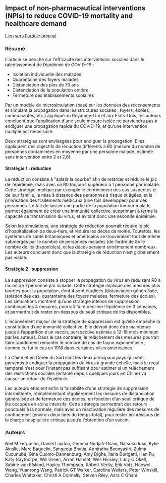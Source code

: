 ## Impact of non-pharmaceutical interventions (NPIs) to reduce COVID-19 mortality and healthcare demand

[Lien vers l'article original](https://www.imperial.ac.uk/media/imperial-college/medicine/sph/ide/gida-fellowships/Imperial-College-COVID19-NPI-modelling-16-03-2020.pdf)

### Résumé

L'article se penche sur l'efficacité des interventions sociales dans le ralentissement de l’épidémie de COVID-19 :

* Isolation individuelle des malades
* Quarantaine des foyers malades
* Distanciation des plus de 70 ans
* Distanciation de la population entière
* Fermeture des établissements scolaires

Par un modèle de microsimulation (basé sur les données des recensements et simulant la propagation dans les structures sociales : foyers, écoles, communautés, etc.) appliqué au Royaume-Uni et aux Etats-Unis, les auteurs concluent que l'application d'une seule mesure isolée ne parviendra pas à endiguer une propagation rapide du COVID-19, et qu'une intervention multiple est nécessaire.

Deux stratégies sont envisagées pour endiguer la propagation. Elles appliquent des objectifs de réduction différents à R0 (mesure du nombre de personnes contaminées en moyenne par une personne malade, estimée sans intervention entre 2 et 2,6).

#### Stratégie 1 : réduction

La réduction consiste à "aplatir la courbe" afin de retarder et réduire le pic de l'épidémie, mais avec un R0 toujours supérieur à 1 personne par malade. Cette stratégie implique par exemple le confinement des cas suspectés et de leur famille, la mise à distance des personnes à risque et âgées, et la priorisation des traitements médicaux (une fois développés) pour ces personnes. Le fait de laisser une partie de la population tomber malade permet également de créer une immunité collective, supprimant à terme la capacité de transmission du virus, et évitant donc une seconde épidémie.

Selon les simulations, une stratégie de réduction pourrait réduire le pic d’hospitalisation de deux-tiers, et réduire les décès de moitié. Toutefois, les systèmes de santé britanniques et américains se trouveraient tout de même submergés par le nombre de personnes malades (de l’ordre de 8x le nombre de lits disponibles), et les décès seraient extrêmement nombreux. Les auteurs concluent donc que la stratégie de réduction n’est globalement pas viable.

#### Stratégie 2 : suppression

La suppression consiste à stopper la propagation du virus en réduisant R0 à moins de 1 personne par malade. Cette stratégie implique des mesures plus lourdes pour la population, dont 4 sont étudiées (distanciation généralisée, isolation des cas, quarantaine des foyers malades, fermeture des écoles). Les simulations montrent qu’une stratégie intense de suppression, combinant les 4 mesures, pourrait faire décliner l’épidémie en 3 semaines, et permettrait de rester en-dessous du seuil critique de lits disponibles.

L’inconvénient majeur de la stratégie de suppression est qu’elle empêche la constitution d’une immunité collective. Elle devrait donc être maintenue jusqu’à l’apparition d’un vaccin, perspective estimée à 12-18 mois minimum par les auteurs. Dans le cas contraire, le relâchement des mesures pourrait faire rapidement remonter le nombre de cas de façon exponentielle ; comme ce fut le cas en 1918 dans certaines villes américaines.

La Chine et en Corée du Sud sont les deux principaux pays qui sont parvenus à endiguer la propagation du virus à grande échelle, mais le recul temporel n’est pour l’instant pas suffisant pour estimer si un relâchement des restrictions sociales (entamé depuis quelques jours en Chine) va causer un retour de l’épidémie.

Les auteurs étudient enfin la faisabilité d’une stratégie de suppression intermittente, réimplémentant régulièrement les mesures de distanciation généralisée et de fermeture des écoles, en fonction d’un seuil critique de lits occupés en soins intensifs. Cette stratégie permettrait des retours ponctuels à la normale, mais avec un réactivation régulière des mesures de confinement (environ deux tiers du temps total), pour rester en-dessous de la charge hospitalière critique jusqu’à l’obtention d’un vaccin.

### Auteurs

Neil M Ferguson, Daniel Laydon, Gemma Nedjati-Gilani, Natsuko Imai, Kylie Ainslie, Marc Baguelin, Sangeeta Bhatia, Adhiratha Boonyasiri,  Zulma Cucunubá, Gina Cuomo-Dannenburg, Amy Dighe, Ilaria Dorigatti,  Han Fu, Katy Gaythorpe, Will Green, Arran Hamlet, Wes Hinsley, Lucy C Okell, Sabine van Elsland, Hayley Thompson, Robert Verity, Erik Volz, Haowei Wang, Yuanrong Wang, Patrick GT Walker, Caroline Walters, Peter Winskill, Charles Whittaker, Christl A Donnelly, Steven Riley, Azra C Ghani
